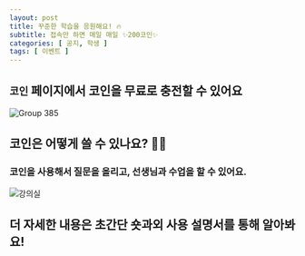 ```yaml
---
layout: post
title: 꾸준한 학습을 응원해요! 🔥
subtitle: 접속만 하면 매일 매일 ✨200코인✨
categories: [ 공지, 학생 ]
tags: [ 이벤트 ]
---
```


## `코인` 페이지에서 코인을 무료로 충전할 수 있어요

![Group 385](https://github.com/amicably-until-the-end/amicably-until-the-end.github.io/assets/52066828/d348b926-e9f6-454c-9420-4f976a5a7b69)

## 코인은 어떻게 쓸 수 있나요? 🙋🏻

### 코인을 사용해서 질문을 올리고, 선생님과 수업을 할 수 있어요.

![강의실](https://github.com/amicably-until-the-end/amicably-until-the-end.github.io/assets/52066828/3b906284-4c1c-4e45-a6ec-c1cb96b71b73)

## 더 자세한 내용은 초간단 숏과외 사용 설명서를 통해 알아봐요!
